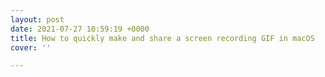 ```yaml
---
layout: post
date: 2021-07-27 10:59:19 +0000
title: How to quickly make and share a screen recording GIF in macOS
cover: ''

---
```

